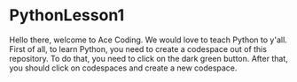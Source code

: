 # PythonLesson1

Hello there, welcome to Ace Coding. We would love to teach Python to y'all. First of all, to learn Python, you need to create a codespace out of this repository. To do that, you need to click on the dark green button. After that, you should click on codespaces and create a new codespace. 
